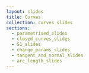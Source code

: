 ```yaml
---
layout: slides
title: Curves
collection: curves_slides
sections:
  - parametrised_slides
  - closed_curves_slides
  - S1_slides
  - change_params_slides
  - tangent_and_normal_slides
  - arc_length_slides
---
```

